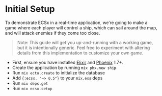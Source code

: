 # Initial Setup

To demonstrate ECSx in a real-time application, we're going to make a game where each player will control a ship, which can sail around the map, and will attack enemies if they come too close.

> Note:  This guide will get you up-and-running with a working game, but it is intentionally generic.  Feel free to experiment with altering details from this implementation to customize your own game.

* First, ensure you have installed [Elixir](https://elixir-lang.org/install.html) and [Phoenix](https://hexdocs.pm/phoenix/installation.html) 1.7+.
* Create the application by running `mix phx.new ship`
* Run `mix ecto.create` to initialize the database
* Add `{:ecsx, "~> 0.5"}` to your `mix.exs` deps
* Run `mix deps.get`
* Run `mix ecsx.setup`
